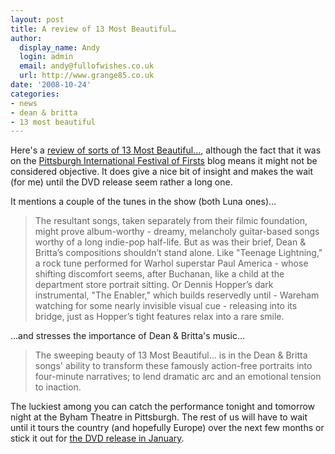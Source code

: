 ```yaml
---
layout: post
title: A review of 13 Most Beautiful…
author:
  display_name: Andy
  login: admin
  email: andy@fullofwishes.co.uk
  url: http://www.grange85.co.uk
date: '2008-10-24'
categories:
- news
- dean & britta
- 13 most beautiful
---
```

<p>Here's a <a href="http://pifof.wordpress.com/2008/10/24/13-most-beautiful-songs-for-andy-warhols-screen-tests/">review of sorts of 13 Most Beautiful...</a>, although the fact that it was on the <a href="http://pifof.wordpress.com/2008/10/24/13-most-beautiful-songs-for-andy-warhols-screen-tests/">Pittsburgh International Festival of Firsts</a> blog means it might not be considered objective. It does give a nice bit of insight and makes the wait (for me) until the DVD release seem rather a long one.</p>
<p>It mentions a couple of the tunes in the show (both Luna ones)...</p>
<blockquote><p>The resultant songs, taken separately from their filmic foundation, might prove album-worthy - dreamy, melancholy guitar-based songs worthy of a long indie-pop half-life. But as was their brief, Dean & Britta’s compositions shouldn’t stand alone. Like "Teenage Lightning," a rock tune performed for Warhol superstar Paul America - whose shifting discomfort seems, after Buchanan, like a child at the department store portrait sitting. Or Dennis Hopper’s dark instrumental, "The Enabler," which builds reservedly until - Wareham watching for some nearly invisible visual cue - releasing into its bridge, just as Hopper’s tight features relax into a rare smile.</p></blockquote>
<p>...and stresses the importance of Dean & Britta's music...</p>
<blockquote><p>The sweeping beauty of 13 Most Beautiful… is in the Dean & Britta songs' ability to transform these famously action-free portraits into four-minute narratives; to lend dramatic arc and an emotional tension to inaction.</p></blockquote>
<p>The luckiest among you can catch the performance tonight and tomorrow night at the Byham Theatre in Pittsburgh. The rest of us will have to wait until it tours the country (and hopefully Europe) over the next few months or stick it out for <a href="/2008/10/22/plexifilm-take-pre-orders-for-13-most-beautiful-dvd/">the DVD release in January</a>.</p>

